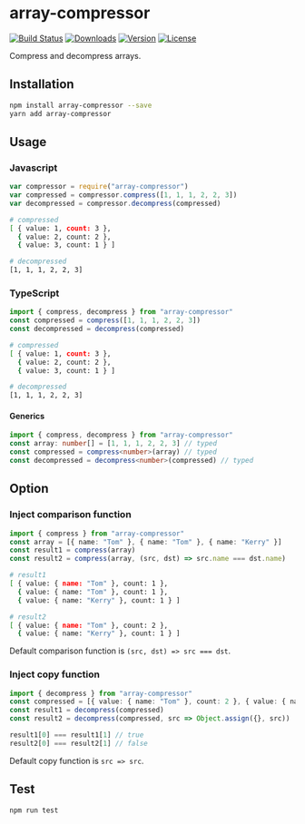 # array-compressor

[![Build Status](https://img.shields.io/circleci/project/github/kik4/array-compressor.svg)](https://circleci.com/gh/kik4/array-compressor)
[![Downloads](https://img.shields.io/npm/dt/array-compressor.svg)](https://npmcharts.com/compare/array-compressor?minimal=true)
[![Version](https://img.shields.io/npm/v/array-compressor.svg)](https://www.npmjs.com/package/array-compressor)
[![License](https://img.shields.io/npm/l/array-compressor.svg)](https://www.npmjs.com/package/array-compressor)

Compress and decompress arrays.

## Installation

```sh
npm install array-compressor --save
yarn add array-compressor
```

## Usage

### Javascript

```javascript
var compressor = require("array-compressor")
var compressed = compressor.compress([1, 1, 1, 2, 2, 3])
var decompressed = compressor.decompress(compressed)
```

```sh
# compressed
[ { value: 1, count: 3 },
  { value: 2, count: 2 },
  { value: 3, count: 1 } ]

# decompressed
[1, 1, 1, 2, 2, 3]
```

### TypeScript

```typescript
import { compress, decompress } from "array-compressor"
const compressed = compress([1, 1, 1, 2, 2, 3])
const decompressed = decompress(compressed)
```

```sh
# compressed
[ { value: 1, count: 3 },
  { value: 2, count: 2 },
  { value: 3, count: 1 } ]

# decompressed
[1, 1, 1, 2, 2, 3]
```

#### Generics

```typescript
import { compress, decompress } from "array-compressor"
const array: number[] = [1, 1, 1, 2, 2, 3] // typed
const compressed = compress<number>(array) // typed
const decompressed = decompress<number>(compressed) // typed
```

## Option

### Inject comparison function

```typescript
import { compress } from "array-compressor"
const array = [{ name: "Tom" }, { name: "Tom" }, { name: "Kerry" }]
const result1 = compress(array)
const result2 = compress(array, (src, dst) => src.name === dst.name)
```

```sh
# result1
[ { value: { name: "Tom" }, count: 1 },
  { value: { name: "Tom" }, count: 1 },
  { value: { name: "Kerry" }, count: 1 } ]

# result2
[ { value: { name: "Tom" }, count: 2 },
  { value: { name: "Kerry" }, count: 1 } ]
```

Default comparison function is `(src, dst) => src === dst`.

### Inject copy function

```typescript
import { decompress } from "array-compressor"
const compressed = [{ value: { name: "Tom" }, count: 2 }, { value: { name: "Kerry" }, count: 1 }]
const result1 = decompress(compressed)
const result2 = decompress(compressed, src => Object.assign({}, src))
```

```typescript
result1[0] === result1[1] // true
result2[0] === result2[1] // false
```

Default copy function is `src => src`.

## Test

```sh
npm run test
```
